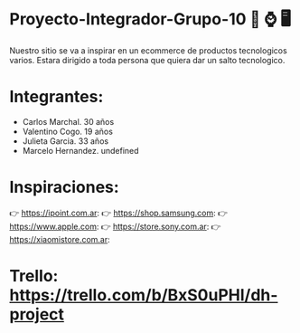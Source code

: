# Proyecto-Integrador-Grupo-10 📱 ⌚ 🖥️

Nuestro sitio se va a inspirar en un ecommerce de productos tecnologicos varios.
Estara dirigido a toda persona que quiera dar un salto tecnologico.


# Integrantes:
- Carlos Marchal. 30 años
- Valentino Cogo. 19 años
- Julieta Garcia. 33 años
- Marcelo Hernandez. undefined

# Inspiraciones:
:point_right: https://ipoint.com.ar:
:point_right: https://shop.samsung.com:
:point_right: https://www.apple.com:
:point_right: https://store.sony.com.ar:
:point_right: https://xiaomistore.com.ar:

# Trello: https://trello.com/b/BxS0uPHl/dh-project
